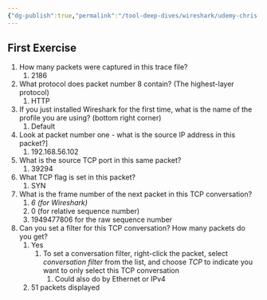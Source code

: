 ```yaml
---
{"dg-publish":true,"permalink":"/tool-deep-dives/wireshark/udemy-chris-greer/s01-02-introduction/","noteIcon":""}
---
```


## First Exercise
1. How many packets were captured in this trace file?
	1. 2186
2. What protocol does packet number 8 contain? (The highest-layer protocol)
	1. HTTP
3. If you just installed Wireshark for the first time, what is the name of the profile you are using? (bottom right corner)
	1. Default
4. Look at packet number one - what is the source IP address in this packet?]
	1. 192.168.56.102
5. What is the source TCP port in this same packet?
	1. 39294
6. What TCP flag is set in this packet?
	1. SYN
7. What is the frame number of the next packet in this TCP conversation?
	1. *6 (for Wireshark)*
	2. 0 (for relative sequence number)
	3. 1949477806 for the raw sequence number
8. Can you set a filter for this TCP conversation? How many packets do you get?
	1. Yes
		1. To set a conversation filter, right-click the packet, select *conversation filter* from the list, and choose *TCP* to indicate you want to only select this TCP conversation
			1. Could also do by Ethernet or IPv4
	2. 51 packets displayed


